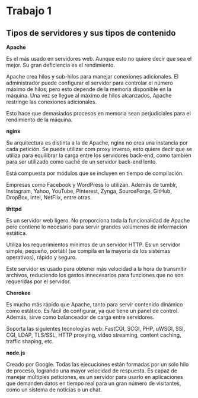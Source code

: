 # Trabajo 1
## Tipos de servidores y sus tipos de contenido 

**Apache**

Es el más usado en servidores web. Aunque esto no quiere decir que sea el mejor. Su gran deficiencia es el rendimiento.

Apache crea hilos y sub-hilos para manejar conexiones adicionales. El administrador puede configurar el servidor para controlar el número máximo de hilos, pero esto depende de la memoria disponible en la máquina. Una vez se llegue al máximo de hilos alcanzados, Apache restringe las conexiones adicionales. 

Esto hace que demasiados procesos en memoria sean perjudiciales para el rendimiento de la máquina. 

**nginx**

Su arquitectura es distinta a la de Apache, nginx no crea una instancia por cada petición. Se puede utilizar com proxy inverso, esto quiere decir que se utiliza para equilibrar la carga entre los servidores back-end, como también para ser utilizado como caché de un servidor back-end lento. 

Está compuesta por módulos que se incluyen en tiempo de compilación. 

Empresas como Facebook y WordPress lo utilizan. Además de tumblr, Instagram, Yahoo, YouTube, Pinterest, Zynga, SourceForge, GitHub, DropBox, Intel, NetFlix, entre otras.

**thttpd**

Es un servidor web ligero. No proporciona toda la funcionalidad de Apache pero contiene lo necesario para servir grandes volúmenes de información estática.

Utiliza los requerimientos mínimos de un servidor HTTP. Es un servidor simple, pequeño, portátil (se compila en la mayoría de los sistemas operativos), rápido y seguro.

Este servidor es usado para obtener más velocidad a la hora de transmitir archivos, reduciendo los gastos innecesarios para funciones que no son requeridas por el servidor. 

**Cherokee**

Es mucho más rápido que Apache, tanto para servir contenido dinámico como estático. Es fácil de configurar, ya que tiene un panel de control. Además, sirve como balanceador de carga entre servidores.

Soporta las siguientes tecnologías web: FastCGI, SCGI, PHP, uWSGI, SSI, CGI, LDAP, TLS/SSL, HTTP proxying, video streaming, content caching, traffic shaping, etc.

**node.js**

Creado por Google. Todas las ejecuciones están formadas por un solo hilo de proceso, logrando una mayor velocidad de respuesta. Es capaz de manejar múltiples peticiones, es un servidor para usarlo en aplicaciones que demanden datos en tiempo real para un gran número de visitantes, como un sistema de noticias o un chat. 

